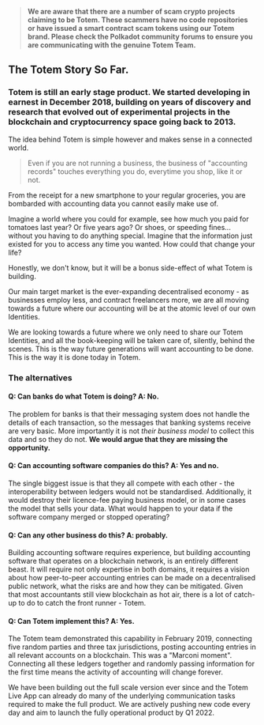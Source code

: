 > **We are aware that there are a number of scam crypto projects claiming to be Totem. These scammers have no code repositories or have issued a smart contract scam tokens using our Totem brand. Please check the Polkadot community forums to ensure you are communicating with the genuine Totem Team.**

## The Totem Story So Far.

### Totem is still an early stage product. We started developing in earnest in December 2018, building on years of discovery and research that evolved out of experimental projects in the blockchain and cryptocurrency space going back to 2013.

The idea behind Totem is simple however and makes sense in a connected world. 

> Even if you are not running a business, the business of "accounting records" touches everything you do, everytime you shop, like it or not. 

From the receipt for a new smartphone to your regular groceries, you are bombarded with accounting data you cannot easily make use of. 

Imagine a world where you could for example, see how much you paid for tomatoes last year? Or five years ago? Or shoes, or speeding fines... without you having to do anything special. Imagine that the information just existed for you to access any time you wanted. How could that change your life? 

Honestly, we don't know, but it will be a bonus side-effect of what Totem is building. 

Our main target market is the ever-expanding decentralised economy - as businesses employ less, and contract freelancers more, we are all moving towards a future where our accounting will be at the atomic level of our own Identities.

We are looking towards a future where we only need to share our Totem Identities, and all the book-keeping will be taken care of, silently, behind the scenes. This is the way future generations will want accounting to be done. This is the way it is done today in Totem. 

### The alternatives

#### Q: Can banks do what Totem is doing? A: No. 

The problem for banks is that their messaging system does not handle the details of each transaction, so the messages that banking systems receive are very basic. More importantly it is not _their business model_ to collect this data and so they do not. **We would argue that they are missing the opportunity.** 

#### Q: Can accounting software companies do this? A: Yes and no.

The single biggest issue is that they all compete with each other - the interoperability between ledgers would not be standardised. Additionally, it would destroy their licence-fee paying business model, or in some cases the model that sells your data. What would happen to your data if the software company merged or stopped operating?

#### Q: Can any other business do this? A: probably.

Building accounting software requires experience, but building accounting software that operates on a blockchain network, is an entirely different beast. It will require not only expertise in both domains, it requires a vision about how peer-to-peer accounting entries can be made on a decentralised public network, what the risks are and how they can be mitigated. Given that most accountants still view blockchain as hot air, there is a lot of catch-up to do to catch the front runner - Totem. 

#### Q: Can Totem implement this? A: Yes.

The Totem team demonstrated this capability in February 2019, connecting five random parties and three tax jurisdictions, posting accounting entries in all relevant accounts on a blockchain. This was a "Marconi moment". Connecting all these ledgers together and randomly passing information for the first time means the activity of accounting will change forever.

We have been building out the full scale version ever since and the Totem Live App can already do many of the underlying communication tasks required to make the full product. We are actively pushing new code every day and aim to launch the fully operational product by Q1 2022.